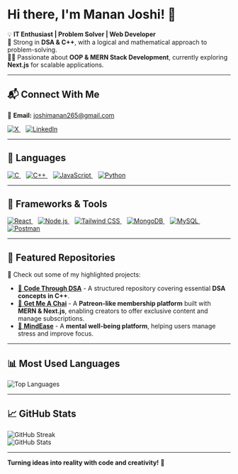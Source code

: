# Hi there, I'm Manan Joshi! 👋  

💡 **IT Enthusiast | Problem Solver | Web Developer**  
🔢 Strong in **DSA & C++**, with a logical and mathematical approach to problem-solving.  
🧑‍💻 Passionate about **OOP & MERN Stack Development**, currently exploring **Next.js** for scalable applications.  

---

## 📬 Connect With Me  
📧 **Email:** [joshimanan265@gmail.com](mailto:joshimanan265@gmail.com)

<p align="left">
  <a href="https://x.com/Manan_tx_007" target="_blank">
    <img src="https://img.icons8.com/color/48/000000/x.png" alt="X"/>
  </a>
  &nbsp;&nbsp;
  <a href="https://www.linkedin.com/in/mananj27/" target="_blank">
    <img src="https://img.icons8.com/color/48/000000/linkedin.png" alt="LinkedIn"/>
  </a>
</p>

---

## 🚀 Languages  
<p align="left">
  <a href="https://www.cprogramming.com/" target="_blank">
    <img src="https://img.icons8.com/color/48/000000/c-programming.png" alt="C"/>
  </a>
  &nbsp;&nbsp;
  <a href="https://cplusplus.com/doc/tutorial/classes/" target="_blank">
    <img src="https://img.icons8.com/color/48/000000/c-plus-plus-logo.png" alt="C++"/>
  </a>
  &nbsp;&nbsp;
  <a href="https://developer.mozilla.org/en-US/docs/Web/JavaScript" target="_blank">
    <img src="https://img.icons8.com/color/48/000000/javascript.png" alt="JavaScript"/>
  </a>
  &nbsp;&nbsp;
  <a href="https://www.python.org/" target="_blank">
    <img src="https://img.icons8.com/color/48/000000/python.png" alt="Python"/>
  </a>
</p>

---

## 🚀 Frameworks & Tools  
<p align="left">
  <a href="https://react.dev/" target="_blank">
    <img src="https://img.icons8.com/color/48/000000/react-native.png" alt="React"/>
  </a>
  &nbsp;&nbsp;
  <a href="https://nodejs.org/" target="_blank">
    <img src="https://img.icons8.com/color/48/000000/nodejs.png" alt="Node.js"/>
  </a>
  &nbsp;&nbsp;
  <a href="https://tailwindcss.com/" target="_blank">
    <img src="https://img.icons8.com/color/48/000000/tailwindcss.png" alt="Tailwind CSS"/>
  </a>
  &nbsp;&nbsp;
  <a href="https://www.mongodb.com/" target="_blank">
    <img src="https://img.icons8.com/color/48/000000/mongodb.png" alt="MongoDB"/>
  </a>
  &nbsp;&nbsp;
  <a href="https://www.mysql.com/" target="_blank">
    <img src="https://img.icons8.com/color/48/000000/mysql.png" alt="MySQL"/>
  </a>
  &nbsp;&nbsp;
  <a href="https://www.postman.com/" target="_blank">
    <img src="https://img.icons8.com/dusk/48/000000/postman-api.png" alt="Postman"/>
  </a>
</p>

---

## 📌 Featured Repositories  
🚀 Check out some of my highlighted projects:  
- [🔗 **Code Through DSA**](https://github.com/Manan-Joshi750/Code_Through_DSA_CPP) - A structured repository covering essential **DSA concepts in C++**.  
- [🔗 **Get Me A Chai**](https://github.com/Manan-Joshi750/Get_Me_A_Chai) - A **Patreon-like membership platform** built with **MERN & Next.js**, enabling creators to offer exclusive content and manage subscriptions.  
- [🔗 **MindEase**](https://github.com/Manan-Joshi750/MindEase) - A **mental well-being platform**, helping users manage stress and improve focus.  

---

## 📊 Most Used Languages  
![Top Languages](https://github-readme-stats.vercel.app/api/top-langs/?username=Manan-Joshi750&layout=compact&theme=tokyonight)  

---

## 📈 GitHub Stats  
![GitHub Streak](https://github-readme-streak-stats.herokuapp.com/?user=Manan-Joshi750&theme=dark)  
![GitHub Stats](https://github-readme-stats.vercel.app/api?username=Manan-Joshi750&show_icons=true&theme=radical)  

---

**Turning ideas into reality with code and creativity!** 🚀
